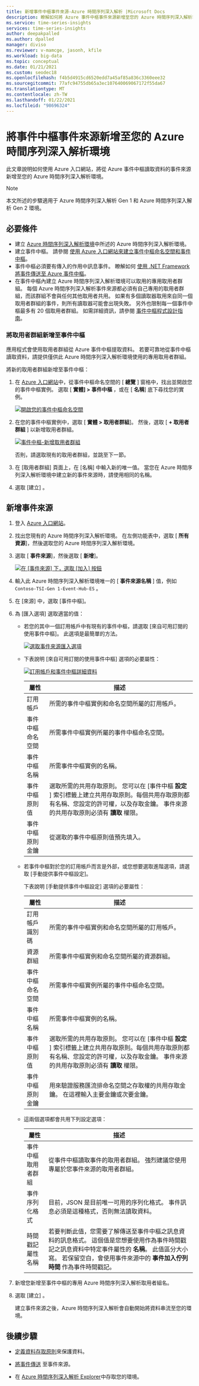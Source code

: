 ```yaml
---
title: 新增事件中樞事件來源-Azure 時間序列深入解析 |Microsoft Docs
description: 瞭解如何將 Azure 事件中樞事件來源新增至您的 Azure 時間序列深入解析環境。
ms.service: time-series-insights
services: time-series-insights
author: deepakpalled
ms.author: dpalled
manager: diviso
ms.reviewer: v-mamcge, jasonh, kfile
ms.workload: big-data
ms.topic: conceptual
ms.date: 01/21/2021
ms.custom: seodec18
ms.openlocfilehash: f4b5d4915cd6520edd7a45af85a836c3360eee32
ms.sourcegitcommit: 77afc94755db65a3ec107640069067172f55da67
ms.translationtype: MT
ms.contentlocale: zh-TW
ms.lasthandoff: 01/22/2021
ms.locfileid: "98696324"
---
```

# <a name="add-an-event-hub-event-source-to-your-azure-time-series-insights-environment"></a>將事件中樞事件來源新增至您的 Azure 時間序列深入解析環境

此文章說明如何使用 Azure 入口網站，將從 Azure 事件中樞讀取資料的事件來源新增至您的 Azure 時間序列深入解析環境。

> [!NOTE]
> 本文所述的步驟適用于 Azure 時間序列深入解析 Gen 1 和 Azure 時間序列深入解析 Gen 2 環境。

## <a name="prerequisites"></a>必要條件

- 建立 [Azure 時間序列深入解析環境](./tutorials-set-up-tsi-environment.md)中所述的 Azure 時間序列深入解析環境。
- 建立事件中樞。 請參閱 [使用 Azure 入口網站來建立事件中樞命名空間和事件中樞](../event-hubs/event-hubs-create.md)。
- 事件中樞必須要有傳入的作用中訊息事件。 瞭解如何 [使用 .NET Framework 將事件傳送至 Azure 事件中樞](../event-hubs/event-hubs-dotnet-framework-getstarted-send.md)。
- 在事件中樞內建立 Azure 時間序列深入解析環境可以取用的專用取用者群組。 每個 Azure 時間序列深入解析事件來源都必須有自己專用的取用者群組，而該群組不會與任何其他取用者共用。 如果有多個讀取器取用來自同一個取用者群組的事件，則所有讀取器可能會出現失敗。 另外也限制每一個事件中樞最多有 20 個取用者群組。 如需詳細資訊，請參閱 [事件中樞程式設計指南](../event-hubs/event-hubs-programming-guide.md)。

### <a name="add-a-consumer-group-to-your-event-hub"></a>將取用者群組新增至事件中樞

應用程式會使用取用者群組從 Azure 事件中樞提取資料。 若要可靠地從事件中樞讀取資料，請提供僅供此 Azure 時間序列深入解析環境使用的專用取用者群組。

將新的取用者群組新增至事件中樞：

1. 在 [Azure 入口網站](https://portal.azure.com)中，從事件中樞命名空間的 [ **總覽** ] 窗格中，找出並開啟您的事件中樞實例。 選取 [ **實體] > 事件中樞** ，或在 [ **名稱**] 底下尋找您的實例。

    [![開啟您的事件中樞命名空間](media/time-series-insights-how-to-add-an-event-source-eventhub/tsi-connect-event-hub-namespace.png)](media/time-series-insights-how-to-add-an-event-source-eventhub/tsi-connect-event-hub-namespace.png#lightbox)

1. 在您的事件中樞實例中，選取 [ **實體 > 取用者群組**]。 然後，選取 [ **+ 取用者群組** ] 以新增取用者群組。

   [![事件中樞-新增取用者群組](media/time-series-insights-how-to-add-an-event-source-eventhub/add-event-hub-consumer-group.png)](media/time-series-insights-how-to-add-an-event-source-eventhub/add-event-hub-consumer-group.png#lightbox)

   否則，請選取現有的取用者群組，並跳至下一節。

1. 在 [取用者群組] 頁面上，在 [名稱] 中輸入新的唯一值。  當您在 Azure 時間序列深入解析環境中建立新的事件來源時，請使用相同的名稱。

1. 選取 [建立]  。

## <a name="add-a-new-event-source"></a>新增事件來源

1. 登入 [Azure 入口網站](https://portal.azure.com)。

1. 找出您現有的 Azure 時間序列深入解析環境。 在左側功能表中，選取 [ **所有資源**]，然後選取您的 Azure 時間序列深入解析環境。

1. 選取 [ **事件來源**]，然後選取 [ **新增**]。

   [![在 [事件來源] 下，選取 [加入] 按鈕](media/time-series-insights-how-to-add-an-event-source-eventhub/tsi-add-an-event-source.png)](media/time-series-insights-how-to-add-an-event-source-eventhub/tsi-add-an-event-source.png#lightbox)

1. 輸入此 Azure 時間序列深入解析環境唯一的 [ **事件來源名稱** ] 值，例如 `Contoso-TSI-Gen 1-Event-Hub-ES` 。

1. 在 [來源] 中，選取 [事件中樞]。

1. 為 [匯入選項] 選取適當的值：

   - 若您的其中一個訂用帳戶中有現有的事件中樞，請選取 [來自可用訂閱的使用事件中樞]。 此選項是最簡單的方法。

     [![選取事件來源匯入選項](media/time-series-insights-how-to-add-an-event-source-eventhub/tsi-event-hub-select-import-option.png)](media/time-series-insights-how-to-add-an-event-source-eventhub/tsi-event-hub-select-import-option.png#lightbox)

   - 下表說明 [來自可用訂閱的使用事件中樞] 選項的必要屬性：

       [![訂用帳戶和事件中樞詳細資料](media/time-series-insights-how-to-add-an-event-source-eventhub/tsi-configure-create-confirm.png)](media/time-series-insights-how-to-add-an-event-source-eventhub/tsi-configure-create-confirm.png#lightbox)

       | 屬性 | 描述 |
       | --- | --- |
       | 訂用帳戶 | 所需的事件中樞實例和命名空間所屬的訂用帳戶。 |
       | 事件中樞命名空間 | 所需事件中樞實例所屬的事件中樞命名空間。 |
       | 事件中樞名稱 | 所需事件中樞實例的名稱。 |
       | 事件中樞原則值 | 選取所需的共用存取原則。 您可以在 [事件中樞 **設定** ] 索引標籤上建立共用存取原則。每個共用存取原則都有名稱、您設定的許可權，以及存取金鑰。 事件來源的共用存取原則必須有 **讀取** 權限。 |
       | 事件中樞原則金鑰 | 從選取的事件中樞原則值預先填入。 |

   - 若事件中樞對於您的訂用帳戶而言是外部，或您想要選取進階選項，請選取 [手動提供事件中樞設定]。

       下表說明 [手動提供事件中樞設定] 選項的必要屬性：

       | 屬性 | 描述 |
       | --- | --- |
       | 訂用帳戶識別碼 | 所需的事件中樞實例和命名空間所屬的訂用帳戶。 |
       | 資源群組 | 所需事件中樞實例和命名空間所屬的資源群組。 |
       | 事件中樞命名空間 | 所需事件中樞實例所屬的事件中樞命名空間。 |
       | 事件中樞名稱 | 所需事件中樞實例的名稱。 |
       | 事件中樞原則值 | 選取所需的共用存取原則。 您可以在 [事件中樞 **設定** ] 索引標籤上建立共用存取原則。每個共用存取原則都有名稱、您設定的許可權，以及存取金鑰。 事件來源的共用存取原則必須有 **讀取** 權限。 |
       | 事件中樞原則金鑰 | 用來驗證服務匯流排命名空間之存取權的共用存取金鑰。 在這裡輸入主要金鑰或次要金鑰。 |

   - 這兩個選項都會共用下列設定選項：

       | 屬性 | 描述 |
       | --- | --- |
       | 事件中樞取用者群組 | 從事件中樞讀取事件的取用者群組。 強烈建議您使用專屬於您事件來源的取用者群組。 |
       | 事件序列化格式 | 目前，JSON 是目前唯一可用的序列化格式。 事件訊息必須是這種格式，否則無法讀取資料。 |
       | 時間戳記屬性名稱 | 若要判斷此值，您需要了解傳送至事件中樞之訊息資料的訊息格式。 這個值是您想要使用作為事件時間戳記之訊息資料中特定事件屬性的 **名稱**。 此值區分大小寫。 若保留空白，會使用事件來源中的 **事件加入佇列時間** 作為事件時間戳記。 |

1. 新增您新增至事件中樞的專用 Azure 時間序列深入解析取用者組名。

1. 選取 [建立]  。

   建立事件來源之後，Azure 時間序列深入解析會自動開始將資料串流至您的環境。

## <a name="next-steps"></a>後續步驟

- [定義資料存取原則](./concepts-access-policies.md)來保護資料。

- [將事件傳送](time-series-insights-send-events.md) 至事件來源。

- 在 [Azure 時間序列深入解析 Explorer](https://insights.timeseries.azure.com)中存取您的環境。

